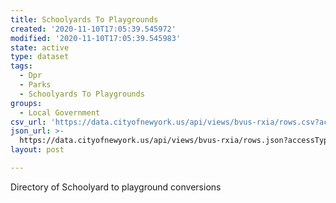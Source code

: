 ```yaml
---
title: Schoolyards To Playgrounds
created: '2020-11-10T17:05:39.545972'
modified: '2020-11-10T17:05:39.545983'
state: active
type: dataset
tags:
  - Dpr
  - Parks
  - Schoolyards To Playgrounds
groups:
  - Local Government
csv_url: 'https://data.cityofnewyork.us/api/views/bvus-rxia/rows.csv?accessType=DOWNLOAD'
json_url: >-
  https://data.cityofnewyork.us/api/views/bvus-rxia/rows.json?accessType=DOWNLOAD
layout: post

---
```

Directory of Schoolyard to playground conversions
